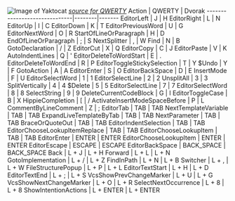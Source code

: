 ![Image of Yaktocat](doc/ergokeys-qwerty.png)
*[source for QWERTY](http://www.keyboard-layout-editor.com/#/gists/a8580928ecd9d38a04dded8eb23be192)*
Action                        | QWERTY | Dvorak
------------------------------|--------|-------
EditorLeft                    |   J    |   H
EditorRight                   |   L    |   N
EditorUp                      |   I    |   C
EditorDown                    |   K    |   T
EditorPreviousWord            |   U    |   G
EditorNextWord                |   O    |   R
StartOfLineOrParagraph        |   H    |   D
EndOfLineOrParagraph          |   ;    |   S
NextSplitter                  |   ,    |   W
Find                          |   N    |   B
GotoDeclaration               |   /    |   Z
EditorCut                     |   X    |   Q
EditorCopy                    |   C    |   J
EditorPaste                   |   V    |   K
AutoIndentLines               |   Q    |   '
EditorDeleteToWordStart       |   E    |   .
EditorDeleteToWordEnd         |   R    |   P
EditorToggleStickySelection   |   T    |   Y
$Undo                         |   Y    |   F
GotoAction                    |   A    |   A
EditorEnter                   |   S    |   O
EditorBackSpace               |   D    |   E
InsertMode                    |   F    |   U
EditorSelectWord              |   1    |   1
EditorSelectLine              |   2    |   2
UnsplitAll                    |   3    |   3
SplitVertically               |   4    |   4
$Delete                       |   5    |   5
EditorSelectLine              |   7    |   7
EditorSelectWord              |   8    |   8
SelectString                  |   9    |   9
DeleteCurrentCodeBlock        |   G    |   I
EditorToggleCase              |   B    |   X
HippieCompletion              |   [    |   /
ActivateInsertModeSpaceBefore |   P    |   L
CommentByLineComment          |   Z    |   ;
EditorTab                     |  TAB   |  TAB
NextTemplateVariable          |  TAB   |  TAB
ExpandLiveTemplateByTab       |  TAB   |  TAB
NextParameter                 |  TAB   |  TAB
BraceOrQuoteOut               |  TAB   |  TAB
EditorIndentSelection         |  TAB   |  TAB
EditorChooseLookupItemReplace |  TAB   |  TAB
EditorChooseLookupItem        |  TAB   |  TAB
EditorEnter                   | ENTER  | ENTER
EditorChooseLookupItem        | ENTER  | ENTER
EditorEscape                  | ESCAPE     | ESCAPE
EditorBackSpace               | BACK_SPACE | BACK_SPACE
Back                          | L + J      |  L + H
Forward                       | L + L      |  L + N
GotoImplementation            | L + /      |  L + Z
FindInPath                    | L + N      |  L + B
Switcher                      | L + ,      |  L + W
FileStructurePopup            | L + P      |  L + L
EditorTextStart               | L + H      |  L + D
EditorTextEnd                 | L + ;      |  L + S
VcsShowPrevChangeMarker       | L + U      |  L + G
VcsShowNextChangeMarker       | L + O      |  L + R
SelectNextOccurrence          | L + 8      |  L + 8
ShowIntentionActions          | L + ENTER  |  L + ENTER
